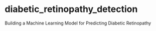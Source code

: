 # diabetic_retinopathy_detection
Building a Machine Learning Model for Predicting Diabetic Retinopathy
